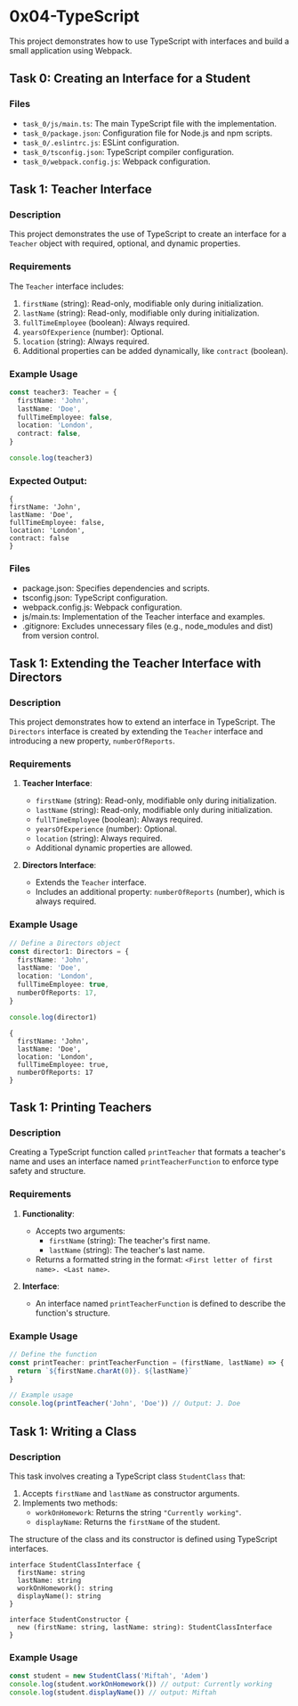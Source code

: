 # 0x04-TypeScript

This project demonstrates how to use TypeScript with interfaces and build a small application using Webpack.

## Task 0: Creating an Interface for a Student

### Files

- `task_0/js/main.ts`: The main TypeScript file with the implementation.
- `task_0/package.json`: Configuration file for Node.js and npm scripts.
- `task_0/.eslintrc.js`: ESLint configuration.
- `task_0/tsconfig.json`: TypeScript compiler configuration.
- `task_0/webpack.config.js`: Webpack configuration.

## Task 1: Teacher Interface

### Description

This project demonstrates the use of TypeScript to create an interface for a `Teacher` object with required, optional, and dynamic properties.

### Requirements

The `Teacher` interface includes:

1. `firstName` (string): Read-only, modifiable only during initialization.
2. `lastName` (string): Read-only, modifiable only during initialization.
3. `fullTimeEmployee` (boolean): Always required.
4. `yearsOfExperience` (number): Optional.
5. `location` (string): Always required.
6. Additional properties can be added dynamically, like `contract` (boolean).

### Example Usage

```typescript
const teacher3: Teacher = {
  firstName: 'John',
  lastName: 'Doe',
  fullTimeEmployee: false,
  location: 'London',
  contract: false,
}

console.log(teacher3)
```

### Expected Output:

```Expected Output:
{
firstName: 'John',
lastName: 'Doe',
fullTimeEmployee: false,
location: 'London',
contract: false
}
```

### Files

- package.json: Specifies dependencies and scripts.
- tsconfig.json: TypeScript configuration.
- webpack.config.js: Webpack configuration.
- js/main.ts: Implementation of the Teacher interface and examples.
- .gitignore: Excludes unnecessary files (e.g., node_modules and dist) from version control.

## Task 1: Extending the Teacher Interface with Directors

### Description

This project demonstrates how to extend an interface in TypeScript. The `Directors` interface is created by extending the `Teacher` interface and introducing a new property, `numberOfReports`.

### Requirements

1. **Teacher Interface**:

   - `firstName` (string): Read-only, modifiable only during initialization.
   - `lastName` (string): Read-only, modifiable only during initialization.
   - `fullTimeEmployee` (boolean): Always required.
   - `yearsOfExperience` (number): Optional.
   - `location` (string): Always required.
   - Additional dynamic properties are allowed.

2. **Directors Interface**:
   - Extends the `Teacher` interface.
   - Includes an additional property: `numberOfReports` (number), which is always required.

### Example Usage

```typescript
// Define a Directors object
const director1: Directors = {
  firstName: 'John',
  lastName: 'Doe',
  location: 'London',
  fullTimeEmployee: true,
  numberOfReports: 17,
}

console.log(director1)
```

```Expected Output:
{
  firstName: 'John',
  lastName: 'Doe',
  location: 'London',
  fullTimeEmployee: true,
  numberOfReports: 17
}

```

## Task 1: Printing Teachers

### Description

Creating a TypeScript function called `printTeacher` that formats a teacher's name and uses an interface named `printTeacherFunction` to enforce type safety and structure.

### Requirements

1. **Functionality**:

   - Accepts two arguments:
     - `firstName` (string): The teacher's first name.
     - `lastName` (string): The teacher's last name.
   - Returns a formatted string in the format: `<First letter of first name>. <Last name>`.

2. **Interface**:
   - An interface named `printTeacherFunction` is defined to describe the function's structure.

### Example Usage

```typescript
// Define the function
const printTeacher: printTeacherFunction = (firstName, lastName) => {
  return `${firstName.charAt(0)}. ${lastName}`
}

// Example usage
console.log(printTeacher('John', 'Doe')) // Output: J. Doe
```

## Task 1: Writing a Class

### Description

This task involves creating a TypeScript class `StudentClass` that:

1. Accepts `firstName` and `lastName` as constructor arguments.
2. Implements two methods:
   - `workOnHomework`: Returns the string `"Currently working"`.
   - `displayName`: Returns the `firstName` of the student.

The structure of the class and its constructor is defined using TypeScript interfaces.

```
interface StudentClassInterface {
  firstName: string
  lastName: string
  workOnHomework(): string
  displayName(): string
}

interface StudentConstructor {
  new (firstName: string, lastName: string): StudentClassInterface
}

```

### Example Usage

```typescript
const student = new StudentClass('Miftah', 'Adem')
console.log(student.workOnHomework()) // output: Currently working
console.log(student.displayName()) // output: Miftah
```
